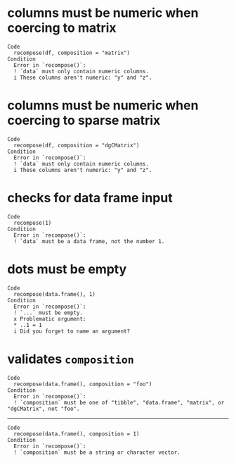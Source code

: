 # columns must be numeric when coercing to matrix

    Code
      recompose(df, composition = "matrix")
    Condition
      Error in `recompose()`:
      ! `data` must only contain numeric columns.
      i These columns aren't numeric: "y" and "z".

# columns must be numeric when coercing to sparse matrix

    Code
      recompose(df, composition = "dgCMatrix")
    Condition
      Error in `recompose()`:
      ! `data` must only contain numeric columns.
      i These columns aren't numeric: "y" and "z".

# checks for data frame input

    Code
      recompose(1)
    Condition
      Error in `recompose()`:
      ! `data` must be a data frame, not the number 1.

# dots must be empty

    Code
      recompose(data.frame(), 1)
    Condition
      Error in `recompose()`:
      ! `...` must be empty.
      x Problematic argument:
      * ..1 = 1
      i Did you forget to name an argument?

# validates `composition`

    Code
      recompose(data.frame(), composition = "foo")
    Condition
      Error in `recompose()`:
      ! `composition` must be one of "tibble", "data.frame", "matrix", or "dgCMatrix", not "foo".

---

    Code
      recompose(data.frame(), composition = 1)
    Condition
      Error in `recompose()`:
      ! `composition` must be a string or character vector.

